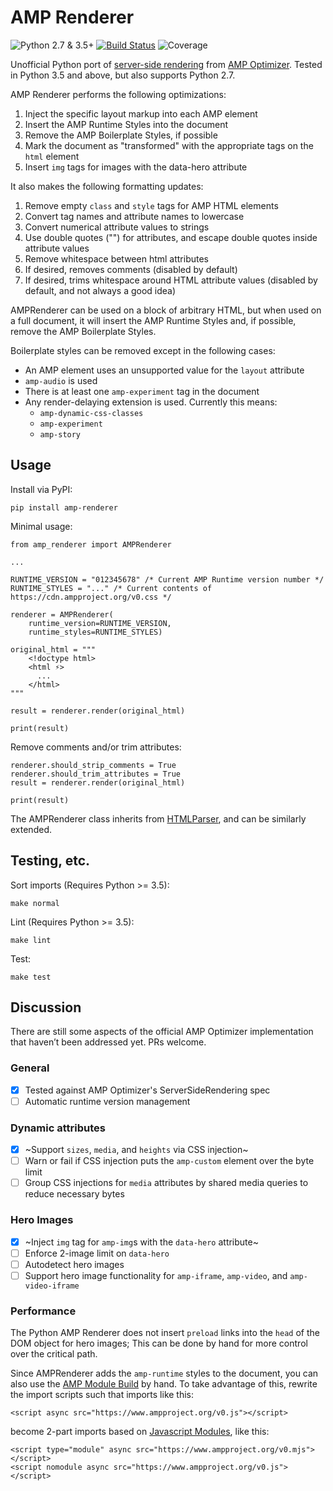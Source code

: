 # AMP Renderer

![Python 2.7 & 3.5+](https://img.shields.io/badge/python-2.7%20%7C%203.5%2B-blue) [![Build Status](https://travis-ci.com/chasefinch/amp-renderer.svg?branch=master)](https://travis-ci.com/chasefinch/amp-renderer) ![Coverage](https://img.shields.io/badge/coverage-67%25-yellow)

Unofficial Python port of [server-side rendering](https://amp.dev/documentation/guides-and-tutorials/optimize-and-measure/amp-optimizer-guide/explainer/?format=websites) from [AMP Optimizer](https://github.com/ampproject/amp-toolbox/tree/main/packages/optimizer). Tested in Python 3.5 and above, but also supports Python 2.7.

AMP Renderer performs the following optimizations:
1. Inject the specific layout markup into each AMP element
2. Insert the AMP Runtime Styles into the document
3. Remove the AMP Boilerplate Styles, if possible
4. Mark the document as "transformed" with the appropriate tags on the `html` element
5. Insert `img` tags for images with the data-hero attribute

It also makes the following formatting updates:
1. Remove empty `class` and `style` tags for AMP HTML elements
2. Convert tag names and attribute names to lowercase
3. Convert numerical attribute values to strings
4. Use double quotes ("") for attributes, and escape double quotes inside attribute values
5. Remove whitespace between html attributes
6. If desired, removes comments (disabled by default)
7. If desired, trims whitespace around HTML attribute values (disabled by default, and not always a good idea)

AMPRenderer can be used on a block of arbitrary HTML, but when used on a full document, it will insert the AMP Runtime Styles and, if possible, remove the AMP Boilerplate Styles.

Boilerplate styles can be removed except in the following cases:
- An AMP element uses an unsupported value for the `layout` attribute
- `amp-audio` is used
- There is at least one `amp-experiment` tag in the document
- Any render-delaying extension is used. Currently this means:
  - `amp-dynamic-css-classes`
  - `amp-experiment`
  - `amp-story`

## Usage

Install via PyPI:
	
	pip install amp-renderer

Minimal usage:

	from amp_renderer import AMPRenderer

	...

	RUNTIME_VERSION = "012345678" /* Current AMP Runtime version number */
	RUNTIME_STYLES = "..." /* Current contents of https://cdn.ampproject.org/v0.css */

	renderer = AMPRenderer(
		runtime_version=RUNTIME_VERSION,
		runtime_styles=RUNTIME_STYLES)

	original_html = """
	    <!doctype html>
	    <html ⚡>
	      ...
	    </html>
	"""

	result = renderer.render(original_html)

	print(result)


Remove comments and/or trim attributes:

	renderer.should_strip_comments = True
	renderer.should_trim_attributes = True
	result = renderer.render(original_html)

	print(result)


The AMPRenderer class inherits from [HTMLParser](https://docs.python.org/3/library/html.parser.html), and can be similarly extended.

## Testing, etc.

Sort imports (Requires Python >= 3.5):

	make normal

Lint (Requires Python >= 3.5):

	make lint

Test:

	make test

## Discussion

There are still some aspects of the official AMP Optimizer implementation that haven’t been addressed yet. PRs welcome.

### General
- [x] Tested against AMP Optimizer's ServerSideRendering spec
- [ ] Automatic runtime version management

### Dynamic attributes
- [x] ~Support `sizes`, `media`, and `heights` via CSS injection~
- [ ] Warn or fail if CSS injection puts the `amp-custom` element over the byte limit
- [ ] Group CSS injections for `media` attributes by shared media queries to reduce necessary bytes

### Hero Images
- [x] ~Inject `img` tag for `amp-img`s with the `data-hero` attribute~
- [ ] Enforce 2-image limit on `data-hero`
- [ ] Autodetect hero images
- [ ] Support hero image functionality for `amp-iframe`, `amp-video`, and `amp-video-iframe`

### Performance

The Python AMP Renderer does not insert `preload` links into the `head` of the DOM object for hero images; This can be done by hand for more control over the critical path.

Since AMPRenderer adds the `amp-runtime` styles to the document, you can also use the [AMP Module Build](https://amp.dev/documentation/guides-and-tutorials/optimize-and-measure/amp-optimizer-guide/explainer/?format=websites#amp-module-build-(coming-soon)) by hand. To take advantage of this, rewrite the import scripts such that imports like this:

	<script async src="https://www.ampproject.org/v0.js"></script>

become 2-part imports based on [Javascript Modules](https://v8.dev/features/modules#browser), like this:

	<script type="module" async src="https://www.ampproject.org/v0.mjs"></script>
	<script nomodule async src="https://www.ampproject.org/v0.js"></script> 
